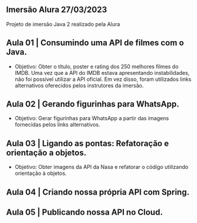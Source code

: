 ## Imersão Alura 27/03/2023

Projeto de imersão Java 2 realizado pela Alura

## Aula 01 | Consumindo uma API de filmes com o Java.
- Objetivo: Obter o título, poster e rating dos 250 melhores filmes do IMDB. Uma vez que a API do IMDB estava apresentando instabilidades, não foi possível utilizar a API oficial. Em vez disso, foram utilizados links alternativos oferecidos pelos instrutores da imersão.

## Aula 02 | Gerando figurinhas para WhatsApp.
- Objetivo: Gerar figurinhas para WhatsApp a partir das imagens fornecidas pelos links alternativos. 

## Aula 03 | Ligando as pontas: Refatoração e orientação a objetos.
- Objetivo: Obter imagens da API da Nasa e refatorar o código utilizando orientação à objetos.

## Aula 04 | Criando nossa própria API com Spring.

## Aula 05 | Publicando nossa API no Cloud.
